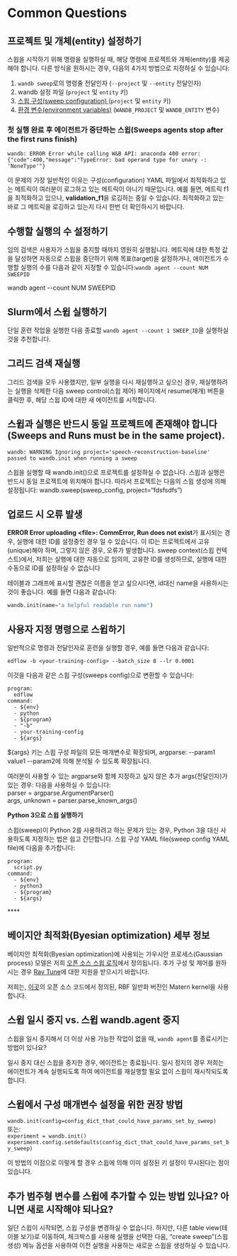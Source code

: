 # Common Questions

## **프로젝트 및 개체\(entity\) 설정하기**

스윕을 시작하기 위해 명령을 실행하실 때, 해당 명령에 프로젝트와 개체\(entity\)를 제공해야 합니다. 다른 방식을 원하시는 경우, 다음의 4가지 방법으로 지정하실 수 있습니다:

1.  `wandb sweep`로의 명령줄 전달인자 \(`--project` 및 `--entity` 전달인자\)
2.  wandb 설정 파일 \(`project` 및 `entity` 키\)
3.   [스윕 구성\(sweep configuration\) ](https://docs.wandb.ai/v/ko/sweeps/configuration)\(`project` 및 `entity` 키\)
4. [환경 변수\(environment variables\)](https://docs.wandb.ai/v/ko/library/environment-variables) \(`WANDB_PROJECT` 및 `WANDB_ENTITY` 변수\)

### **첫 실행 완료 후 에이전트가 중단하는 스윕\(Sweeps agents stop after the first runs finish\)**

`wandb: ERROR Error while calling W&B API: anaconda 400 error: {"code":400,"message":"TypeError: bad operand type for unary -: 'NoneType'"}`

이 문제의 가장 일반적인 이유는 구성\(configuration\) YAML 파일에서 최적화하고 있는 메트릭이 여러분이 로그하고 있는 메트릭이 아니기 때문입니다. 예를 들면, 메트릭 f1을 최적화하고 있으나, **validation\_f1**을 로깅하는 중일 수 있습니다. 최적화하고 있는 바로 그 메트릭을 로깅하고 있는지 다시 한번 더 확인하시기 바랍니다.

##  **수행할 실행의 수 설정하기**

임의 검색은 사용자가 스윕을 중지할 때까지 영원히 실행됩니다. 메트릭에 대한 특정 값을 달성하면 자동으로 스윕을 중단하기 위해 목표\(target\)을 설정하거나, 에이전트가 수행할 실행의 수를 다음과 같이 지정할 수 있습니다:`wandb agent --count NUM SWEEPID`

wandb agent --count NUM SWEEPID

##  **Slurm에서 스윕 실행하기**

단일 훈련 작업을 실행한 다음 종료할 `wandb agent --count 1 SWEEP_ID`을 실행하실 것을 추천합니다.

## **그리드 검색 재실행** 

그리드 검색을 모두 사용했지만, 일부 실행을 다시 재실행하고 싶으신 경우, 재실행하려는 실행을 삭제한 다음 sweep control\(스윕 제어\) 페이지에서 resume\(재개\) 버튼을 클릭한 후, 해당 스윕 ID에 대한 새 에이전트를 시작합니다.

## **스윕과 실행은 반드시 동일 프로젝트에 존재해야 합니다\(Sweeps and Runs must be in the same project\).**

`wandb: WARNING Ignoring project='speech-reconstruction-baseline' passed to wandb.init when running a sweep`

스윕을 실행할 때 wandb.init\(\)으로 프로젝트를 설정하실 수 없습니다. 스윕과 실행은 반드시 동일 프로젝트에 위치해야 합니다. 따라서 프로젝트는 다음의 스윕 생성에 의해 설정됩니다: wandb.sweep\(sweep\_config, project=“fdsfsdfs”\)

## **업로드 시 오류 발생**

**ERROR Error uploading &lt;file&gt;: CommError, Run does not exist**가 표시되는 경우, 실행에 대한 ID를 설정중인 경우 일 수 있습니다. 이 ID는 프로젝트에서 고유\(unique\)해야 하며, 그렇지 않은 경우, 오류가 발생합니다. sweep context\(스윕 컨텍스트\)에서, 저희는 실행에 대한 자동으로 임의의, 고유한 ID를 생성하므로, 실행에 대한 수동으로 ID를 설정하실 수 없습니다

테이블과 그래프에 표시할 괜찮은 이름을 얻고 싶으시다면, id대신 name을 사용하시는 것이 좋습니다. 예를 들면 다음과 같습니다:

```python
wandb.init(name="a helpful readable run name")
```

##  **사용자 지정 명령으로 스윕하기**

일반적으로 명령과 전달인자로 훈련을 실행할 경우, 예를 들면 다음과 같습니다:

```text
edflow -b <your-training-config> --batch_size 8 --lr 0.0001
```

이것을 다음과 같은 스윕 구성\(sweeps config\)으로 변환할 수 있습니다:

```text
program:
  edflow
command:
  - ${env}
  - python
  - ${program}
  - "-b"
  - your-training-config
  - ${args}
```

${args} 키는 스윕 구성 파일의 모든 매개변수로 확장되며, argparse: --param1 value1 --param2에 의해 분석될 수 있도록 확장됩니다.

여러분이 사용할 수 있는 argparse와 함께 지정하고 싶지 않은 추가 args\(전달인자\)가 있는 경우: 다음을 사용하실 수 있습니다:  
parser = argparse.ArgumentParser\(\)  
args, unknown = parser.parse\_known\_args\(\)

 **Python 3으로 스윕 실행하기**

스윕\(sweep\)이 Python 2를 사용하려고 하는 문제가 있는 경우, Python 3을 대신 사용하도록 지정하는 법은 쉽고 간단합니다. 스윕 구성 YAML file\(sweep config YAML file\)에 다음을 추가합니다:

```text
program:
  script.py
command:
  - ${env}
  - python3
  - ${program}
  - ${args}
```

\*\*\*\*

##  **베이지안 최적화\(Byesian optimization\) 세부 정보**

베이지안 최적화\(Byesian optimization\)에 사용되는 가우시안 프로세스\(Gaussian process\) 모델은 저희 [오픈 소스 스윕 로직](https://github.com/wandb/client/tree/master/wandb/sweeps)에서 정의됩니다. 추가 구성 및 제어를 원하시는 경우 [Ray Tune](https://docs.wandb.com/sweeps/ray-tune)에 대한 지원을 받으시기 바랍니다.

저희는, [이곳](https://github.com/wandb/client/blob/541d760c5cb8776b1ad5fcf1362d7382811cbc61/wandb/sweeps/bayes_search.py#L30)의 오픈 소스 코드에서 정의된, RBF 일반화 버전인 Matern kernel을 사용합니다.

##  **스윕 일시 중지 vs. 스윕 wandb.agent 중지**

 스윕을 일시 중지해서 더 이상 사용 가능한 작업이 없을 때, `wandb agent`를 종료시키는 방법이 있나요?

일시 중지 대신 스윕을 중지한 경우, 에이전트는 종료됩니다. 일시 정지의 경우 저희는 에이전트가 계속 실행되도록 하여 에이전트를 재실행할 필요 없이 스윕이 재시작되도록 합니다.  


##  **스윕에서 구성 매개변수 설정을 위한 권장 방법**

`wandb.init(config=config_dict_that_could_have_params_set_by_sweep)`  
또는:  
`experiment = wandb.init()    
experiment.config.setdefaults(config_dict_that_could_have_params_set_by_sweep)`

이 방법의 이점으로 이렇게 할 경우 스윕에 의해 이미 설정된 키 설정이 무시된다는 점이 있습니다.

## **추가 범주형 변수를 스윕에 추가할 수 있는 방법 있나요? 아니면 새로 시작해야 되나요?**

일단 스윕이 시작되면, 스윕 구성을 변경하실 수 없습니다. 하지만, 다른 table view\(테이블 보기\)로 이동하여, 체크박스를 사용해 실행을 선택한 다음, “create sweep”\(스윕 생성\) 메뉴 옵션을 사용하여 이전 실행을 사용하는 새로운 스윕을 생성하실 수 있습니다.

